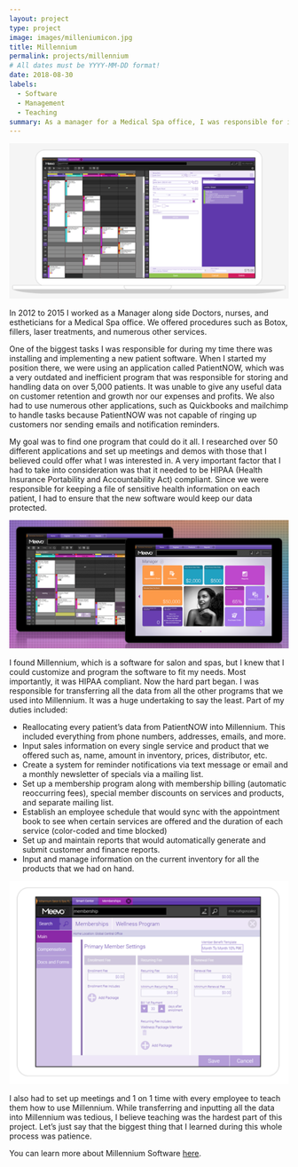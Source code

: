 ```yaml
---
layout: project
type: project
image: images/milleniumicon.jpg
title: Millennium
permalink: projects/millennium
# All dates must be YYYY-MM-DD format!
date: 2018-08-30
labels:
  - Software
  - Management
  - Teaching
summary: As a manager for a Medical Spa office, I was responsible for implementing a new software into our system.
---
```


<img class="ui medium floated rounded image" src="../images/millennium_3.png">

In 2012 to 2015 I worked as a Manager along side Doctors, nurses, and estheticians for a Medical Spa office. We offered procedures such as Botox, fillers, laser treatments, and numerous other services.   

One of the biggest tasks I was responsible for during my time there was installing and implementing a new patient software.  When I started my position there, we were using an application called PatientNOW, which was a very outdated and inefficient program that was responsible for storing and handling data on over 5,000 patients. It was unable to give any useful data on customer retention and   growth nor our expenses and profits. We also had to use numerous other applications, such as Quickbooks and mailchimp to handle tasks because PatientNOW was not capable of ringing up customers nor sending emails and notification reminders. 

My goal was to find one program that could do it all.  I researched over 50 different applications and set up meetings and demos with those that I believed could offer what I was interested in. A very important factor that I had to take into consideration was that it needed to be HIPAA (Health Insurance Portability and Accountability Act) compliant. Since we were responsible for keeping a file of sensitive health information on each patient, I had to ensure that the new software would keep our data protected.

<img class="ui medium right floated rounded image" src="../images/millennium_2.png">

I found Millennium, which is a software for salon and spas, but I knew that I could customize and program the software to fit my needs. Most importantly, it was HIPAA compliant. Now the hard part began. I was responsible for transferring all the data from all the other programs that we used into Millennium.  It was a huge undertaking to say the least.
Part of my duties included:
-	Reallocating every patient’s data from PatientNOW into Millennium. This included everything from phone numbers, addresses, emails, and more.
-	Input sales information on every single service and product that we offered such as, name, amount in inventory, prices, distributor, etc.
-	Create a system for reminder notifications via text message or email and a monthly newsletter of specials via a mailing list.
-	Set up a membership program along with membership billing (automatic reoccurring fees), special member discounts on services and products, and separate mailing list.
-	Establish an employee schedule that would sync with the appointment book to see when certain services are offered and the duration of each service (color-coded and time blocked)
-	Set up and maintain reports that would automatically generate and submit customer and finance reports.
-	Input and manage information on the current inventory for all the products that we had on hand.

<img class="ui medium right floated rounded image" src="../images/millennium_4.png">

I also had to set up meetings and 1 on 1 time with every employee to teach them how to use Millennium. While transferring and inputting all the data into Millennium was tedious, I believe teaching was the hardest part of this project. Let’s just say that the biggest thing that I learned during this whole process was patience. 


You can learn more about Millennium Software [here](https://www.millenniumsi.com).



